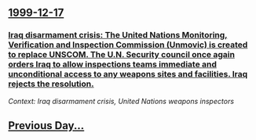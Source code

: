 ## [1999-12-17](/news/1999/12/17/index.md)

### [ Iraq disarmament crisis: The United Nations Monitoring, Verification and Inspection Commission (Unmovic) is created to replace UNSCOM. The U.N. Security council once again orders Iraq to allow inspections teams immediate and unconditional access to any weapons sites and facilities. Iraq rejects the resolution.](/news/1999/12/17/iraq-disarmament-crisis-the-united-nations-monitoring-verification-and-inspection-commission-unmovic-is-created-to-replace-unscom-the.md)
_Context: Iraq disarmament crisis, United Nations weapons inspectors_

## [Previous Day...](/news/1999/12/16/index.md)

